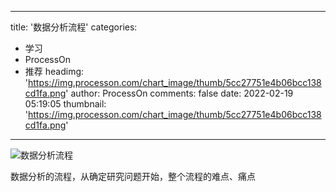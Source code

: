 
---
title: '数据分析流程'
categories: 
 - 学习
 - ProcessOn
 - 推荐
headimg: 'https://img.processon.com/chart_image/thumb/5cc27751e4b06bcc138cd1fa.png'
author: ProcessOn
comments: false
date: 2022-02-19 05:19:05
thumbnail: 'https://img.processon.com/chart_image/thumb/5cc27751e4b06bcc138cd1fa.png'
---

<div>   
<img class="thumb" alt="数据分析流程" src="https://img.processon.com/chart_image/thumb/5cc27751e4b06bcc138cd1fa.png" referrerpolicy="no-referrer">
<p>数据分析的流程，从确定研究问题开始，整个流程的难点、痛点</p>  
</div>
            